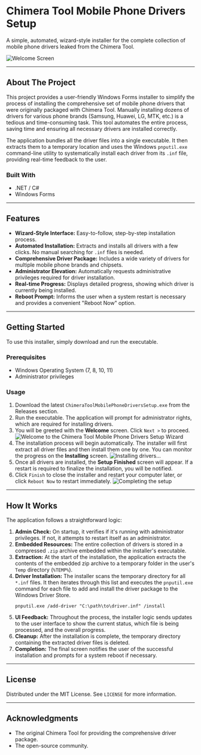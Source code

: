 # Chimera Tool Mobile Phone Drivers Setup

A simple, automated, wizard-style installer for the complete collection of mobile phone drivers leaked from the Chimera Tool.

![Welcome Screen](Screenshots/WelcomePage.png)

---

## About The Project

This project provides a user-friendly Windows Forms installer to simplify the process of installing the comprehensive set of mobile phone drivers that were originally packaged with Chimera Tool. Manually installing dozens of drivers for various phone brands (Samsung, Huawei, LG, MTK, etc.) is a tedious and time-consuming task. This tool automates the entire process, saving time and ensuring all necessary drivers are installed correctly.

The application bundles all the driver files into a single executable. It then extracts them to a temporary location and uses the Windows `pnputil.exe` command-line utility to systematically install each driver from its `.inf` file, providing real-time feedback to the user.

### Built With
*   .NET / C#
*   Windows Forms

---
## Features

*   **Wizard-Style Interface:** Easy-to-follow, step-by-step installation process.
*   **Automated Installation:** Extracts and installs all drivers with a few clicks. No manual searching for `.inf` files is needed.
*   **Comprehensive Driver Package:** Includes a wide variety of drivers for multiple mobile phone brands and chipsets.
*   **Administrator Elevation:** Automatically requests administrative privileges required for driver installation.
*   **Real-time Progress:** Displays detailed progress, showing which driver is currently being installed.
*   **Reboot Prompt:** Informs the user when a system restart is necessary and provides a convenient "Reboot Now" option.

---
## Getting Started

To use this installer, simply download and run the executable.

### Prerequisites
*   Windows Operating System (7, 8, 10, 11)
*   Administrator privileges

### Usage

1.  Download the latest `ChimeraToolMobilePhoneDriversSetup.exe` from the Releases section.
2.  Run the executable. The application will prompt for administrator rights, which are required for installing drivers.
3.  You will be greeted with the **Welcome** screen. Click `Next >` to proceed.
    ![Welcome to the Chimera Tool Mobile Phone Drivers Setup Wizard](Screenshots/WelcomePage.png)
4.  The installation process will begin automatically. The installer will first extract all driver files and then install them one by one. You can monitor the progress on the **Installing** screen.
    ![Installing drivers...](Screenshots/InstallingPage.png)
5.  Once all drivers are installed, the **Setup Finished** screen will appear. If a restart is required to finalize the installation, you will be notified.
6.  Click `Finish` to close the installer and restart your computer later, or click `Reboot Now` to restart immediately.
    ![Completing the setup](Screenshots/SetupFinishedPage.png)

---
## How It Works

The application follows a straightforward logic:
1.  **Admin Check:** On startup, it verifies if it's running with administrator privileges. If not, it attempts to restart itself as an administrator.
2.  **Embedded Resources:** The entire collection of drivers is stored in a compressed `.zip` archive embedded within the installer's executable.
3.  **Extraction:** At the start of the installation, the application extracts the contents of the embedded zip archive to a temporary folder in the user's `Temp` directory (`%TEMP%`).
4.  **Driver Installation:** The installer scans the temporary directory for all `*.inf` files. It then iterates through this list and executes the `pnputil.exe` command for each file to add and install the driver package to the Windows Driver Store.
    ```shell
    pnputil.exe /add-driver "C:\path\to\driver.inf" /install
    ```
5.  **UI Feedback:** Throughout the process, the installer logic sends updates to the user interface to show the current status, which file is being processed, and the overall progress.
6.  **Cleanup:** After the installation is complete, the temporary directory containing the extracted driver files is deleted.
7.  **Completion:** The final screen notifies the user of the successful installation and prompts for a system reboot if necessary.

---
## License

Distributed under the MIT License. See `LICENSE` for more information.

---
## Acknowledgments
*   The original Chimera Tool for providing the comprehensive driver package.
*   The open-source community.